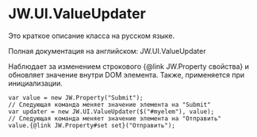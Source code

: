 ﻿# JW.UI.ValueUpdater

Это краткое описание класса на русском языке.

Полная документация на английском: JW.UI.ValueUpdater

Наблюдает за изменением строкового {@link JW.Property свойства} и обновляет значение внутри DOM элемента.
Также, применяется при инициализации.

    var value = new JW.Property("Submit");
    // Следующая команда меняет значение элемента на "Submit"
    var updater = new JW.UI.ValueUpdater($("#myelem"), value);
    // Следующая команда меняет значение элемента на "Отправить"
    value.{@link JW.Property#set set}("Отправить");
